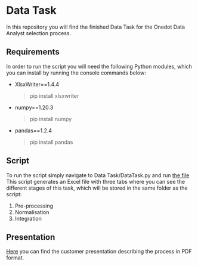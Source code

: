 # Data Task
In this repository you will find the finished Data Task for the Onedot Data Analyst selection process. 

## Requirements
In order to run the script you will need the following Python modules, which you can install by running the console commands below:
- XlsxWriter==1.4.4
    > pip install xlsxwriter
- numpy==1.20.3
    > pip install numpy
- pandas==1.2.4
    > pip install pandas

## Script
To run the script simply navigate to  Data Task/DataTask.py and run [the file](https://github.com/marinamer/Onedot/blob/main/Data%20Task/DataTask.py)
This script generates an Excel file with three tabs where you can see the different stages of this task, which will be stored in the same folder as the script: 
1) Pre-processing
2) Normalisation
3) Integration

## Presentation
[Here](https://github.com/marinamer/Onedot/blob/main/Data%20Task/Product%20Data%20Integration%20Presentation.pdf) you can find the customer presentation describing the process in PDF format.
